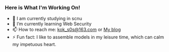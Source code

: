 ### Here is What I'm Working On!
<!--
**kok-s0s/kok-s0s** is a ✨ _special_ ✨ repository because its `README.md` (this file) appears on your GitHub profile.

Here are some ideas to get you started:
-->
<!-- 
- 👯 I’m looking to collaborate on ...
-->
<!--
- 😄 Pronouns: ...
- 🤔 I’m looking for help with ...
- 💬 Ask me about ...
-->
- 🔭 I am currently studying in scnu
- 🌱 I’m currently learning Web Security
- 📫 How to reach me: kok_s0s@163.com or [My blog](https://kok-s0s.top)
- ⚡ Fun fact: I like to assemble models in my leisure time, which can calm my impetuous heart.

